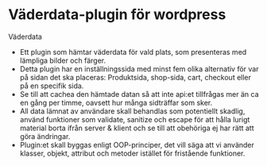# Väderdata-plugin för wordpress

Väderdata 
 * Ett plugin som hämtar väderdata för vald plats, som presenteras med lämpliga bilder och färger.
 * Detta plugin har en inställningssida med minst fem olika alternativ för var på sidan det ska placeras: Produktsida, shop-sida, cart, checkout eller på en specifik sida.
 * Se till att cachea den hämtade datan så att inte api:et tillfrågas mer än ca en gång per timme, oavsett hur många sidträffar som sker.
 * All data lämnat av användare skall behandlas som potentiellt skadlig, använd funktioner som validate, sanitize och escape för att hålla lurigt material borta ifrån server & klient och se till att obehöriga ej har rätt att göra ändringar.
 * Plugin:et skall byggas enligt OOP-principer, det vill säga att vi använder klasser, objekt, attribut och metoder istället för fristående funktioner.
